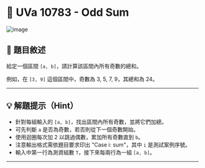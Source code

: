 # 🔢 UVa 10783 - Odd Sum

![image](https://github.com/user-attachments/assets/7471a31e-bd4c-49f9-98c0-699e0736a2ee)
## 📘 題目敘述

給定一個區間 `[a, b]`，請計算該區間內所有奇數的總和。

例如，在 `[3, 9]` 這個區間中，奇數為 3, 5, 7, 9，其總和為 24。

---

## 💡 解題提示（Hint）

- 針對每組輸入的 `[a, b]`，找出區間內所有奇數，並將它們加總。
- 可先判斷 `a` 是否為奇數，若否則從下一個奇數開始。
- 使用迴圈每次加 2 以跳過偶數，累加所有奇數直到 `b`。
- 注意輸出格式需依題目要求印出 "Case i: sum"，其中 `i` 是測試案例序號。
- 輸入中第一行為測資組數 `T`，接下來每兩行為一組 `[a, b]`。

---


